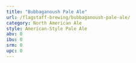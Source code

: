 ```yaml
---
title: "Bubbaganoush Pale Ale"
url: /flagstaff-brewing/bubbaganoush-pale-ale/
category: North American Ale
style: American-Style Pale Ale
abv: 0
ibu: 0
srm: 0
upc: 0
---
```


